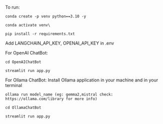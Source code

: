 To run:

```
conda create -p venv python==3.10 -y
```

```
conda activate venv\
```

```
pip install -r requirements.txt
```

Add LANGCHAIN_API_KEY, OPENAI_API_KEY in .env

For OpenAI ChatBot:
```
cd OpenAIChatBot
```
```
streamlit run app.py
```

For Ollama ChatBot:
Install Ollama application in your machine and in your terminal
```
ollama run model_name (eg: gemma2,mistral check: https://ollama.com/library for more info)
```
```
cd OllamaChatBot
```
```
streamlit run app.py
```

